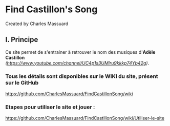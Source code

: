 # Find Castillon's Song

Created by Charles Massuard

## I. Principe

Ce site permet de s'entrainer à retrouver le nom des musiques d'**Adèle Castillon** *(https://www.youtube.com/channel/UC4p1s3UMlru9kkkp74Yb42g)*.

### Tous les détails sont disponibles sur le WIKI du site, présent sur le GitHub
https://github.com/CharlesMassuard/FindCastillonSong/wiki

### Etapes pour utiliser le site et jouer :
https://github.com/CharlesMassuard/FindCastillonSong/wiki/Utiliser-le-site
